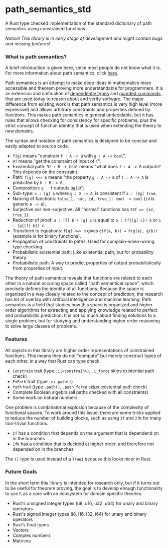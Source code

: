 # path_semantics_std
A Rust type checked implementation of the standard dictionary of path semantics using constrained functions

*Notice! This library is in early stage of development and might contain bugs and missing features!*

### What is path semantics?

A brief introduction is given here, since most people do not know what it is.  
For more information about path semantics, click [here](https://github.com/advancedresearch/path_semantics).

Path semantics is an attempt to make deep ideas in mathematics more accessible and theorem proving more understandable for programmers.
It is an extension and unification of [dependently types](https://en.wikipedia.org/wiki/Dependent_type) and [guarded commands](https://en.wikipedia.org/wiki/Guarded_Command_Language), that are used today to reason about and verify software.
The major difference from existing work is that path semantics is very high level (more expressive) and allows arbitrary constraints and properties defined by functions.
This makes path semantics in general undecidable, but it has rules that allows checking for consistency for specific problems,
plus the strict concept of function identity that is used when extending the theory to new domains.

The syntax and notation of path semantics is designed to be concise and easily adapted to source code.

- `f{g}` means "constrain `f : A -> B` with `g : A -> bool`".
- `∀f` means "get the constraint of input of `f`".
- Existential path: `∃f : B -> bool` means "what does `f : A -> B` outputs? This depends on the constraint.
- Path: `f[g] <=> h` means "the property `g : A -> B` of `f : A -> A` is predicted by `h : B -> B`.
- Composition: `g . f` outputs `∃g{∃f}`.
- Sub-type: `x : [g] a` where `g : X -> A`, is consistent if `a : [∃g] true`.
- Naming of functions: `false_1, not, id, true_1: bool -> bool` (`id` is generic `A -> A`).
- Surjective xor non-surjective: All "normal" functions has `∃∃f => {id, true_1}`.
- Reduction of proof: `a : [f] b ∧ [g] c` is equal to `a : [f{[g] c}] b` or `a : [g{[f] b}] c`.
- Transform to equations: `f[g] <=> h` gives `g(f(a, b)) = h(g(a), g(b))` (example is for binary functions).
- Propagation of constraints to paths: Used for complain-when-wrong type checking.
- Probabilistic existential path: Like existential path, but for probability theory.
- Probabilistic path: A way to predict properties of output probabilistically from properties of input.

The theory of path semantics reveals that functions are related to each other in a natural occuring space called
"path semantical space", which precisely defines the identity of all functions.
Because the space is organized in a way closely related to the concept of prediction,
the research has lot of overlap with artificial intelligence and machine learning.
Path semantics is a field that studies how this space is organized and higher order algorithms for extracting
and applying knowledge related to perfect and probabilistic prediction.
It is not so much about finding solutions to a single problem, but for studying and understanding higher order reasoning to solve large classes of problems.

### Features

All objects in this library are higher order representations of constrained functions.
This means they do not "compute" but merely construct types of each other, in a way that Rust can type check.

- `Constrain` trait (type `.i(<constrain>)`, `.i_force` skips existential path check)
- `ExPath` trait (type `.ex_path()`)
- `Path` trait (type `.path()`, `.path_force` skips existential path check)
- Complete Boolean algebra (all paths checked with all constraints)
- Some work on natural numbers

One problem is combinatorial explosion because of the complexity of functional spaces.
To work around this issue, there are some tricks applied to reduce the number of building blocks,
such as using `If` and `IfK` for many non-trivial functions.

- `If` has a condition that depends on the argument that is dependend on in the branches
- `IfK` has a condition that is decided at higher order, and therefore not depended on in the branches

The `()` type is used instead of a `True1` because this looks nicer in Rust.

### Future Goals

In the short term this library is intended for research only,
but if it turns out to be useful for theorem proving, the goal is to develop
enough functionality to use it as a core with an ecosystem for domain specific theories.

- Rust's unsigned integer types (u8, u16, u32, u64) for unary and binary operators
- Rust's signed integer types (i8, i16, i32, i64) for unary and binary operators
- Rust's float types
- Vectors
- Complex numbers
- Matrices
